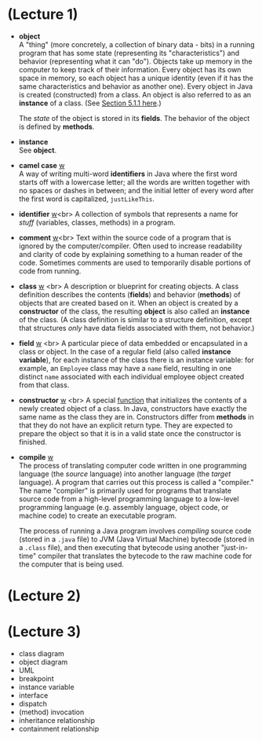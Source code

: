# (Lecture 1)

- **object**<br>
  A "thing" (more concretely, a collection of binary data - bits) in a running program that has some state (representing its "characteristics") and behavior (representing what it can "do"). Objects take up memory in the computer to keep track of their information. Every object has its own space in memory, so each object has a unique identity (even if it has the same characteristics and behavior as another one). Every object in Java is created (constructed) from a class. An object is also referred to as an **instance** of a class. (See [Section 5.1.1 here](https://math.hws.edu/javanotes/c5/s1.html#OOP.1.1).)
  
  The *state* of the object is stored in its **fields**. The behavior of the object is defined by **methods**.

- **instance**<br>
  See **object**.


- **camel case** [w](https://en.wikipedia.org/wiki/Camel_case)<br>
  A way of writing multi-word **identifiers** in Java where the first word starts off with a lowercase letter; all the words are written together with no spaces or dashes in between; and the initial letter of every word after the first word is capitalized, `justLikeThis`.

- **identifier** [w](https://en.wikipedia.org/wiki/Identifier_(computer_languages))<br>
  A collection of symbols that represents a name for _stuff_ (variables, classes, methods) in a program.

- **comment** [w](https://en.wikipedia.org/wiki/Comment_(computer_programming))<br>
   Text within the source code of a program that is ignored by the computer/compiler. Often used to increase readability and clarity of code by explaining something to a human reader of the code. Sometimes comments are used to temporarily disable portions of code from running.
  
- **class** [w](https://en.wikipedia.org/wiki/Class_(computer_programming)) <br>
  A description or blueprint for creating objects. A class definition describes the contents (**fields**) and behavior (**methods**) of objects that are created based on it. When an object is created by a **constructor** of the class, the resulting **object** is also called an **instance** of the class. (A class definition is similar to a structure definition, except that structures _only_ have data fields associated with them, not behavior.)

- **field** [w](https://en.wikipedia.org/wiki/Field_(computer_science)) <br>
  A particular piece of data embedded or encapsulated in a class or object. In the case of a regular field (also called **instance variable**), for each instance of the class there is an instance variable: for example, an `Employee` class may have a `name` field, resulting in one distinct `name` associated with each individual employee object created from that class.

- **constructor** [w](https://en.wikipedia.org/wiki/Constructor_(object-oriented_programming)) <br>
  A special [function](https://en.wikipedia.org/wiki/Function_(computer_programming)) that initializes the contents of a newly created object of a class. In Java, constructors have exactly the same name as the class they are in. Constructors differ from **methods** in that they do not have an explicit return type. They are expected to prepare the object so that it is in a valid state once the constructor is finished.

- **compile** [w](https://en.wikipedia.org/wiki/Compiler) <br>
  The process of translating computer code written in one programming language (the _source_ language) into another language (the _target_ language). A program that carries out this process is called a "compiler." The name "compiler" is primarily used for programs that translate source code from a high-level programming language to a low-level programming language (e.g. assembly language, object code, or machine code) to create an executable program.

  The process of running a Java program involves _compiling_ source code (stored in a `.java` file) to JVM (Java Virtual Machine) bytecode (stored in a `.class` file), and then executing that bytecode using another "just-in-time" compiler that translates the bytecode to the raw machine code for the computer that is being used.


# (Lecture 2)

# (Lecture 3)
- class diagram
- object diagram
- UML
- breakpoint
- instance variable
- interface
- dispatch
- (method) invocation
- inheritance relationship
- containment relationship



